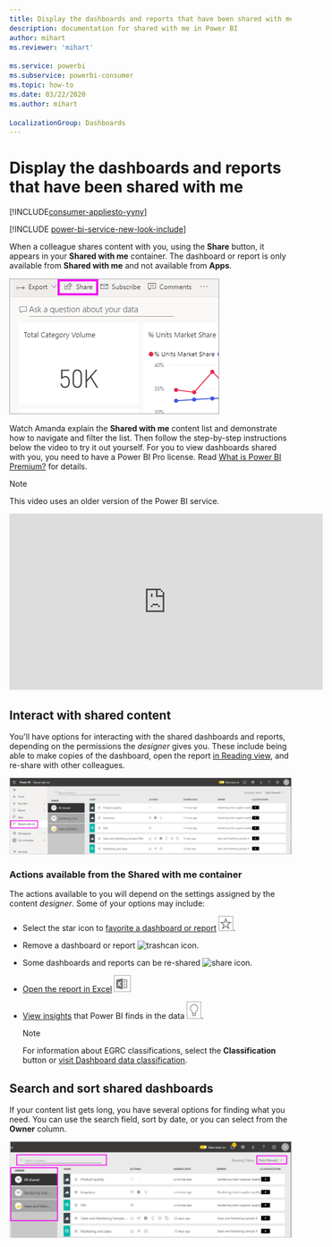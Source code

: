 ```yaml
---
title: Display the dashboards and reports that have been shared with me
description: documentation for shared with me in Power BI
author: mihart
ms.reviewer: 'mihart'

ms.service: powerbi
ms.subservice: powerbi-consumer
ms.topic: how-to
ms.date: 03/22/2020
ms.author: mihart

LocalizationGroup: Dashboards
---
```

# Display the dashboards and reports that have been shared with me

[!INCLUDE[consumer-appliesto-yyny](../includes/consumer-appliesto-yyny.md)]

[!INCLUDE [power-bi-service-new-look-include](../includes/power-bi-service-new-look-include.md)]

When a colleague shares content with you, using the **Share** button, it appears in your **Shared with me** container. The dashboard or report is only available from **Shared with me** and not available from **Apps**.

![Share icon](./media/end-user-shared-with-me/power-bi-share-dashboard.png)

Watch Amanda explain the **Shared with me** content list and demonstrate how to navigate and filter the list. Then follow the step-by-step instructions below the video to try it out yourself. For you to view dashboards shared with you, you need to have a Power BI Pro license. Read [What is Power BI Premium?](../admin/service-premium-what-is.md) for details.
    

> [!NOTE]
> This video uses an older version of the Power BI service.
    

<iframe width="560" height="315" src="https://www.youtube.com/embed/G26dr2PsEpk" frameborder="0" allowfullscreen></iframe>

## Interact with shared content

You'll have options for interacting with the shared dashboards and  reports, depending on the permissions the *designer* gives you. These include being able to make copies of the dashboard, open the report [in Reading view](end-user-reading-view.md), and re-share with other colleagues.

![Shared with me container](./media/end-user-shared-with-me/power-bi-shared.png)

### Actions available from the **Shared with me** container
The actions available to you will depend on the settings assigned by the content *designer*. Some of your options may include:
* Select the star icon to [favorite a dashboard or report](end-user-favorite.md) ![star icon](./media/end-user-shared-with-me/power-bi-star-icon.png).
* Remove a dashboard or report  ![trashcan icon](./media/end-user-shared-with-me/power-bi-delete-icon.png).
* Some dashboards and reports can be re-shared  ![share icon](./media/end-user-shared-with-me/power-bi-share-icon-new.png).
* [Open the report in Excel](end-user-export.md) ![export to Excel icon](./media/end-user-shared-with-me/power-bi-excel.png) 
* [View insights](end-user-insights.md) that Power BI finds in the data ![insights icon](./media/end-user-shared-with-me/power-bi-insights.png).
  
  > [!NOTE]
  > For information about EGRC classifications, select the **Classification** button or [visit Dashboard data classification](../create-reports/service-data-classification.md).
  > 


## Search and sort shared dashboards
If your content list gets long, you have several options for finding what you need. You can use the search field, sort by date, or you can select from the **Owner** column.    

![dashboard Owner and Search](./media/end-user-shared-with-me/power-bi-sort.png)
